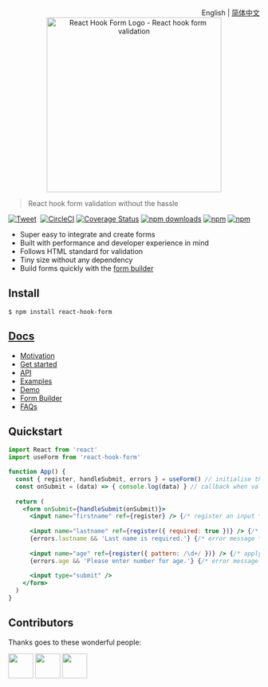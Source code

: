 <div align="right">English | <a href="https://github.com/bluebill1049/react-hook-form/blob/master/docs/README.zh-CN.md">简体中文</a></div>

<div align="center"><a href="https://react-hook-form.now.sh/" title="React Hook Form - Simple React forms validation"><img src="https://raw.githubusercontent.com/bluebill1049/react-hook-form/master/website/logo.png" alt="React Hook Form Logo - React hook form validation" width="350px" /></a></div>

> React hook form validation without the hassle 

[![Tweet](https://img.shields.io/twitter/url/http/shields.io.svg?style=social)](https://twitter.com/intent/tweet?text=React+Hook-Form&url=https://github.com/bluebill1049/react-hook-form)&nbsp;
[![CircleCI](https://circleci.com/gh/bluebill1049/react-hook-form.svg?style=svg)](https://circleci.com/gh/bluebill1049/react-hook-form) 
[![Coverage Status](https://coveralls.io/repos/github/bluebill1049/react-hook-form/badge.svg?branch=master)](https://coveralls.io/github/bluebill1049/react-hook-form?branch=master) 
[![npm downloads](https://img.shields.io/npm/dm/react-hook-form.svg?style=flat-square)](https://www.npmjs.com/package/react-hook-form)
[![npm](https://img.shields.io/npm/dt/react-hook-form.svg?style=flat-square)](https://www.npmjs.com/package/react-hook-form)
[![npm](https://badgen.net/bundlephobia/minzip/react-hook-form)](https://badgen.net/bundlephobia/minzip/react-hook-form)

- Super easy to integrate and create forms
- Built with performance and developer experience in mind
- Follows HTML standard for validation
- Tiny size without any dependency
- Build forms quickly with the [form builder](https://react-hook-form.now.sh/builder)

## Install

    $ npm install react-hook-form

## [Docs](https://react-hook-form.now.sh/api)

- [Motivation](https://medium.com/@bruce1049/form-validation-with-hook-in-3kb-c5414edf7d64)
- [Get started](https://react-hook-form.now.sh/api)
- [API](https://react-hook-form.now.sh/api)
- [Examples](https://github.com/bluebill1049/react-hook-form/tree/master/examples)
- [Demo](https://react-hook-form.now.sh)
- [Form Builder](https://react-hook-form.now.sh/builder)
- [FAQs](https://react-hook-form.now.sh/faq)

## Quickstart

```jsx
import React from 'react'
import useForm from 'react-hook-form'

function App() {
  const { register, handleSubmit, errors } = useForm() // initialise the hook
  const onSubmit = (data) => { console.log(data) } // callback when validation pass
    
  return (
    <form onSubmit={handleSubmit(onSubmit)}>
      <input name="firstname" ref={register} /> {/* register an input */}
      
      <input name="lastname" ref={register({ required: true })} /> {/* apply required validation */}
      {errors.lastname && 'Last name is required.'} {/* error message */}
      
      <input name="age" ref={register({ pattern: /\d+/ })} /> {/* apply pattern validation */}
      {errors.age && 'Please enter number for age.'} {/* error message */}
      
      <input type="submit" />
    </form>
  )
}
```

## Contributors 
Thanks goes to these wonderful people:

<p float="left">
    <a href="https://github.com/AyumiKai"><img src="https://avatars3.githubusercontent.com/u/14857042?s=60&v=4" width="50" height="50" /></a>
    <a href="https://github.com/garthmcrae"><img src="https://avatars0.githubusercontent.com/u/1332741?s=64&v=4" width="50" height="50" /></a>
    <a href="https://github.com/erikras"><img src="https://avatars3.githubusercontent.com/u/4396759?s=60&v=4" width="50" height="50" /></a>
</p>
